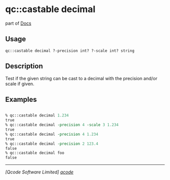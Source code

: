qc::castable decimal
==============

part of [Docs](../index.md)

Usage
-----
`qc::castable decimal ?-precision int? ?-scale int? string`

Description
-----------
Test if the given string can be cast to a decimal with the precision and/or scale if given.

Examples
--------
```tcl

% qc::castable decimal 1.234
true
% qc::castable decimal -precision 4 -scale 3 1.234
true
% qc::castable decimal -precision 4 1.234
true
% qc::castable decimal -precision 2 123.4
false
% qc::castable decimal foo
false
```

----------------------------------
*[Qcode Software Limited] [qcode]*

[qcode]: http://www.qcode.co.uk "Qcode Software"